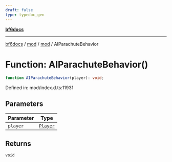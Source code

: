 ```yaml
---
draft: false
type: typedoc_gen
---
```


[**bf6docs**](../../../_index.md)

***

[bf6docs](../../../_index.md) / [mod](../../_index.md) / [mod](../_index.md) / AIParachuteBehavior

# Function: AIParachuteBehavior()

```ts
function AIParachuteBehavior(player): void;
```

Defined in: mod/index.d.ts:11931

## Parameters

| Parameter | Type |
| ------ | ------ |
| `player` | [`Player`](../Player/_index.md) |

## Returns

`void`
